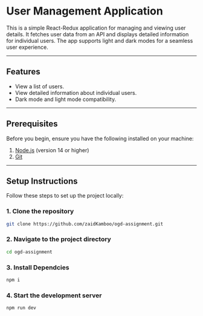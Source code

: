 # User Management Application

This is a simple React-Redux application for managing and viewing user details. It fetches user data from an API and displays detailed information for individual users. The app supports light and dark modes for a seamless user experience.

---

## Features
- View a list of users.
- View detailed information about individual users.
- Dark mode and light mode compatibility.

---

## Prerequisites

Before you begin, ensure you have the following installed on your machine:

1. [Node.js](https://nodejs.org/) (version 14 or higher)
2. [Git](https://git-scm.com/) 

---

## Setup Instructions

Follow these steps to set up the project locally:

### 1. Clone the repository
```bash
git clone https://github.com/zaidKamboo/ogd-assignment.git
```

### 2. Navigate to the project directory
```bash
cd ogd-assignment
```

### 3. Install Dependcies
```bash
npm i
```

### 4. Start the development server
```bash
npm run dev
```



